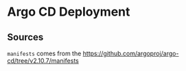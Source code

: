 # Argo CD Deployment

## Sources

`manifests` comes from the <https://github.com/argoproj/argo-cd/tree/v2.10.7/manifests>
